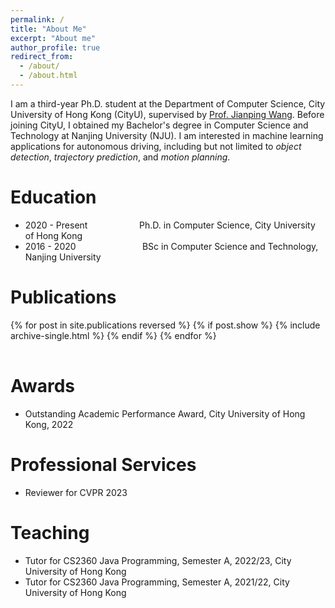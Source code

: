 ```yaml
---
permalink: /
title: "About Me"
excerpt: "About me"
author_profile: true
redirect_from: 
  - /about/
  - /about.html
---
```


I am a third-year Ph.D. student at the Department of Computer Science, City University of Hong Kong (CityU), supervised by [Prof. Jianping Wang](https://scholar.google.com/citations?user=bow_liAAAAAJ&hl=en). Before joining CityU, I obtained my Bachelor's degree in Computer Science and Technology at Nanjing University (NJU). I am interested in machine learning applications for autonomous driving, including but not limited to *object detection*, *trajectory prediction*, and *motion planning*.

# Education

- 2020 - Present &nbsp; &nbsp; &nbsp; &nbsp; &nbsp; &nbsp; &nbsp; &nbsp; &nbsp; &nbsp; Ph.D. in Computer Science, City University of Hong Kong
- 2016 - 2020 &nbsp; &nbsp; &nbsp; &nbsp; &nbsp; &nbsp; &nbsp; &nbsp; &nbsp; &nbsp; &nbsp; &nbsp; &nbsp; BSc in Computer Science and Technology, Nanjing University

# Publications

<table style="width:100%;border:0px;border-spacing:0px;border-collapse:separate;margin-right:auto;margin-left:auto;">
<tbody>
  {% for post in site.publications reversed %}
    {% if post.show %}
      {% include archive-single.html %}
    {% endif %}
  {% endfor %}
</tbody>
</table>

# Awards

- Outstanding Academic Performance Award, City University of Hong Kong, 2022

# Professional Services

- Reviewer for CVPR 2023

# Teaching

- Tutor for CS2360 Java Programming, Semester A, 2022/23, City University of Hong Kong
- Tutor for CS2360 Java Programming, Semester A, 2021/22, City University of Hong Kong
